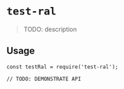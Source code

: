# `test-ral`

> TODO: description

## Usage

```
const testRal = require('test-ral');

// TODO: DEMONSTRATE API
```
